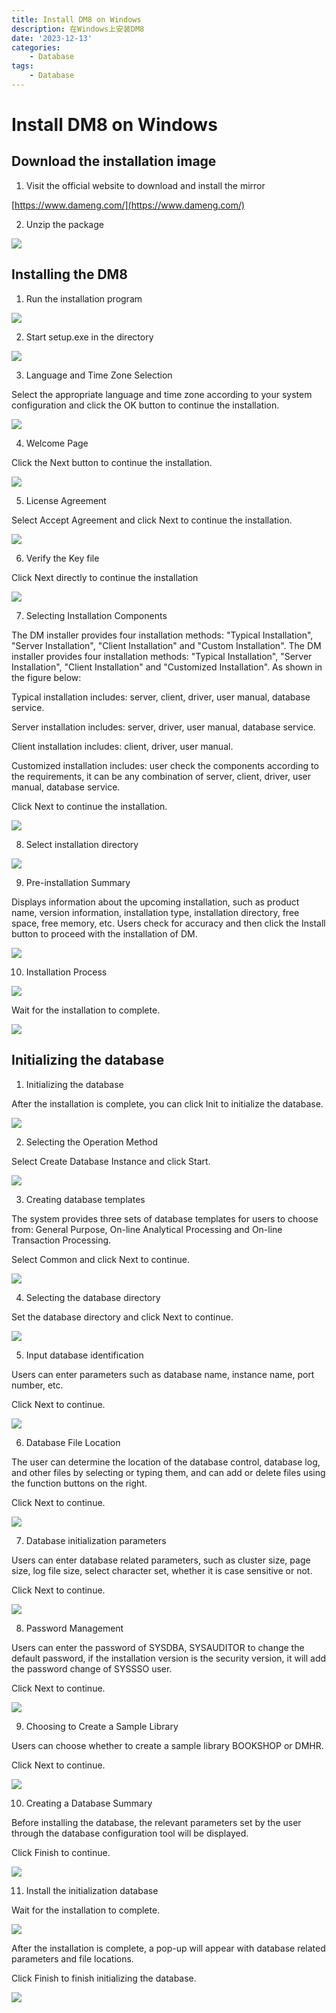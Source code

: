 ```yaml
---
title: Install DM8 on Windows
description: 在Windows上安装DM8
date: '2023-12-13'
categories:
    - Database
tags:
    - Database
---
```


# Install DM8 on Windows

## Download the installation image

1. Visit the official website to download and install the mirror

[https://www.dameng.com/](https://www.dameng.com/)

2. Unzip the package

![](https://raw.githubusercontent.com/JavenJin/blog-image/master/content/post/Database/Install%20DM8%20on%20Windows/Install-DM8-on-Windows-1.png)

## Installing the DM8

1. Run the installation program

![](https://raw.githubusercontent.com/JavenJin/blog-image/master/content/post/Database/Install%20DM8%20on%20Windows/Install-DM8-on-Windows-2.png)

2. Start setup.exe in the directory

![](https://raw.githubusercontent.com/JavenJin/blog-image/master/content/post/Database/Install%20DM8%20on%20Windows/Install-DM8-on-Windows-3.png)

3. Language and Time Zone Selection

Select the appropriate language and time zone according to your system configuration and click the OK button to continue the installation.

![](https://raw.githubusercontent.com/JavenJin/blog-image/master/content/post/Database/Install%20DM8%20on%20Windows/Install-DM8-on-Windows-4.png)

4. Welcome Page

Click the Next button to continue the installation.

![](https://raw.githubusercontent.com/JavenJin/blog-image/master/content/post/Database/Install%20DM8%20on%20Windows/Install-DM8-on-Windows-5.png)

5. License Agreement

Select Accept Agreement and click Next to continue the installation.

![](https://raw.githubusercontent.com/JavenJin/blog-image/master/content/post/Database/Install%20DM8%20on%20Windows/Install-DM8-on-Windows-6.png)

6. Verify the Key file

Click Next directly to continue the installation

![](https://raw.githubusercontent.com/JavenJin/blog-image/master/content/post/Database/Install%20DM8%20on%20Windows/Install-DM8-on-Windows-7.png)

7. Selecting Installation Components

The DM installer provides four installation methods: "Typical Installation", "Server Installation", "Client Installation" and "Custom Installation". The DM installer provides four installation methods: "Typical Installation", "Server Installation", "Client Installation" and "Customized Installation". As shown in the figure below:

Typical installation includes: server, client, driver, user manual, database service.

Server installation includes: server, driver, user manual, database service.

Client installation includes: client, driver, user manual.

Customized installation includes: user check the components according to the requirements, it can be any combination of server, client, driver, user manual, database service.

Click Next to continue the installation.

![](https://raw.githubusercontent.com/JavenJin/blog-image/master/content/post/Database/Install%20DM8%20on%20Windows/Install-DM8-on-Windows-8.png)

8. Select installation directory

![](https://raw.githubusercontent.com/JavenJin/blog-image/master/content/post/Database/Install%20DM8%20on%20Windows/Install-DM8-on-Windows-9.png)

9. Pre-installation Summary

Displays information about the upcoming installation, such as product name, version information, installation type, installation directory, free space, free memory, etc. Users check for accuracy and then click the Install button to proceed with the installation of DM.

![](https://raw.githubusercontent.com/JavenJin/blog-image/master/content/post/Database/Install%20DM8%20on%20Windows/Install-DM8-on-Windows-10.png)

10. Installation Process

![](https://raw.githubusercontent.com/JavenJin/blog-image/master/content/post/Database/Install%20DM8%20on%20Windows/Install-DM8-on-Windows-11.png)

Wait for the installation to complete.

![](https://raw.githubusercontent.com/JavenJin/blog-image/master/content/post/Database/Install%20DM8%20on%20Windows/Install-DM8-on-Windows-12.png)

## Initializing the database

1. Initializing the database

After the installation is complete, you can click Init to initialize the database.

![](https://raw.githubusercontent.com/JavenJin/blog-image/master/content/post/Database/Install%20DM8%20on%20Windows/Install-DM8-on-Windows-13.png)

2. Selecting the Operation Method

Select Create Database Instance and click Start.

![](https://raw.githubusercontent.com/JavenJin/blog-image/master/content/post/Database/Install%20DM8%20on%20Windows/Install-DM8-on-Windows-14.png)

3. Creating database templates

The system provides three sets of database templates for users to choose from: General Purpose, On-line Analytical Processing and On-line Transaction Processing.

Select Common and click Next to continue.

![](https://raw.githubusercontent.com/JavenJin/blog-image/master/content/post/Database/Install%20DM8%20on%20Windows/Install-DM8-on-Windows-15.png)

4. Selecting the database directory

Set the database directory and click Next to continue.

![](https://raw.githubusercontent.com/JavenJin/blog-image/master/content/post/Database/Install%20DM8%20on%20Windows/Install-DM8-on-Windows-16.png)

5. Input database identification

Users can enter parameters such as database name, instance name, port number, etc.

Click Next to continue.

![](https://raw.githubusercontent.com/JavenJin/blog-image/master/content/post/Database/Install%20DM8%20on%20Windows/Install-DM8-on-Windows-17.png)

6. Database File Location

The user can determine the location of the database control, database log, and other files by selecting or typing them, and can add or delete files using the function buttons on the right.

Click Next to continue.

![](https://raw.githubusercontent.com/JavenJin/blog-image/master/content/post/Database/Install%20DM8%20on%20Windows/Install-DM8-on-Windows-18.png)

7. Database initialization parameters

Users can enter database related parameters, such as cluster size, page size, log file size, select character set, whether it is case sensitive or not.

Click Next to continue.

![](https://raw.githubusercontent.com/JavenJin/blog-image/master/content/post/Database/Install%20DM8%20on%20Windows/Install-DM8-on-Windows-19.png)

8. Password Management

Users can enter the password of SYSDBA, SYSAUDITOR to change the default password, if the installation version is the security version, it will add the password change of SYSSSO user.

Click Next to continue.

![](https://raw.githubusercontent.com/JavenJin/blog-image/master/content/post/Database/Install%20DM8%20on%20Windows/Install-DM8-on-Windows-20.png)

9. Choosing to Create a Sample Library

Users can choose whether to create a sample library BOOKSHOP or DMHR.

Click Next to continue.

![](https://raw.githubusercontent.com/JavenJin/blog-image/master/content/post/Database/Install%20DM8%20on%20Windows/Install-DM8-on-Windows-21.png)

10. Creating a Database Summary

Before installing the database, the relevant parameters set by the user through the database configuration tool will be displayed.

Click Finish to continue.

![](https://raw.githubusercontent.com/JavenJin/blog-image/master/content/post/Database/Install%20DM8%20on%20Windows/Install-DM8-on-Windows-22.png)

11. Install the initialization database

Wait for the installation to complete.

![](https://raw.githubusercontent.com/JavenJin/blog-image/master/content/post/Database/Install%20DM8%20on%20Windows/Install-DM8-on-Windows-23.png)

After the installation is complete, a pop-up will appear with database related parameters and file locations.

Click Finish to finish initializing the database.

![](https://raw.githubusercontent.com/JavenJin/blog-image/master/content/post/Database/Install%20DM8%20on%20Windows/Install-DM8-on-Windows-24.png)